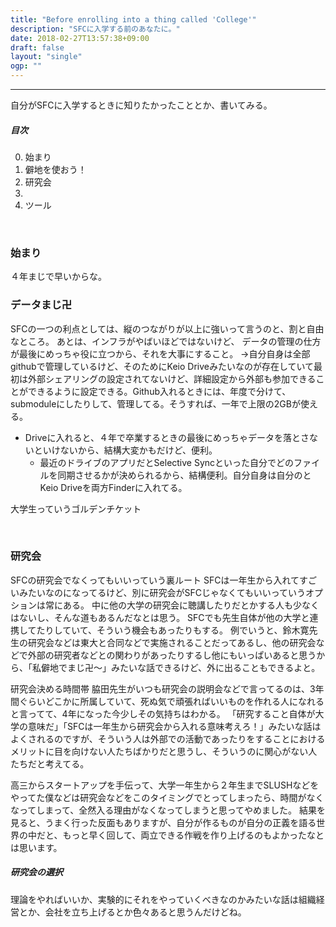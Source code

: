 ```yaml
---
title: "Before enrolling into a thing called 'College'"
description: "SFCに入学する前のあなたに。"
date: 2018-02-27T13:57:38+09:00
draft: false
layout: "single"
ogp: ""
---
```

---
自分がSFCに入学するときに知りたかったこととか、書いてみる。

##### 目次
0. 始まり
05. 僻地を使おう！
1. 研究会
2. 
3. ツール


&nbsp;


### 始まり
４年まじで早いからな。


### データまじ卍
SFCの一つの利点としては、縦のつながりが以上に強いって言うのと、割と自由なところ。
あとは、インフラがやばいほどではないけど、
データの管理の仕方が最後にめっちゃ役に立つから、それを大事にすること。
→自分自身は全部githubで管理しているけど、そのためにKeio Driveみたいなのが存在していて最初は外部シェアリングの設定されてないけど、詳細設定から外部も参加できることができるように設定できる。Github入れるときには、年度で分けて、submoduleにしたりして、管理してる。そうすれば、一年で上限の2GBが使える。

* Driveに入れると、４年で卒業するときの最後にめっちゃデータを落とさないといけないから、結構大変かもだけど、便利。
  - 最近のドライブのアプリだとSelective Syncといった自分でどのファイルを同期させるかが決められるから、結構便利。自分自身は自分のとKeio Driveを両方Finderに入れてる。

大学生っていうゴルデンチケット

&nbsp;

### 研究会
SFCの研究会でなくってもいいっていう裏ルート
SFCは一年生から入れてすごいみたいなのになってるけど、別に研究会がSFCじゃなくてもいいっていうオプションは常にある。
中に他の大学の研究会に聴講したりだとかする人も少なくはないし、そんな道もあるんだなとは思う。
SFCでも先生自体が他の大学と連携してたりしていて、そういう機会もあったりもする。
例でいうと、鈴木寛先生の研究会などは東大と合同などで実施されることだってあるし、他の研究会などで外部の研究者などとの関わりがあったりするし他にもいっぱいあると思うから、「私僻地でまじ卍〜」みたいな話できるけど、外に出ることもできるよと。

研究会決める時間帯
脇田先生がいつも研究会の説明会などで言ってるのは、3年間ぐらいどこかに所属していて、死ぬ気で頑張ればいいものを作れる人になれると言ってて、4年になった今少しその気持ちはわかる。
「研究すること自体が大学の意味だ」「SFCは一年生から研究会から入れる意味考えろ！」みたいな話はよくされるのですが、そういう人は外部での活動であったりをすることにおけるメリットに目を向けない人たちばかりだと思うし、そういうのに関心がない人たちだと考えてる。

高三からスタートアップを手伝って、大学一年生から２年生までSLUSHなどをやってた僕などは研究会などをこのタイミングでとってしまったら、時間がなくなってしまって、全然入る理由がなくなってしまうと思ってやめました。
結果を見ると、うまく行った反面もありますが、自分が作るものが自分の正義を語る世界の中だと、もっと早く回して、両立できる作戦を作り上げるのもよかったなとは思います。

##### 研究会の選択
理論をやればいいか、実験的にそれをやっていくべきなのかみたいな話は組織経営とか、会社を立ち上げるとか色々あると思うんだけどね。

